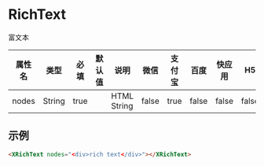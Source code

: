 # RichText

富文本

| 属性名 | 类型 | 必填 | 默认值 | 说明 | 微信 | 支付宝 | 百度 | 快应用 | H5 |
| --- | --- | --- | --- | --- | --- | --- | --- | --- | --- |
| nodes | String | true | | HTML String | false | true | false | false | false |

## 示例

```html
<XRichText nodes="<div>rich text</div>"></XRichText>
```